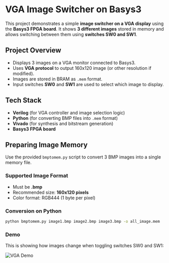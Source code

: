 # VGA Image Switcher on Basys3

This project demonstrates a simple **image switcher on a VGA display** using the **Basys3 FPGA board**. It shows **3 different images** stored in memory and allows switching between them using **switches SW0 and SW1**.

## Project Overview

- Displays 3 images on a VGA monitor connected to Basys3.
- Uses **VGA protocol** to output 160x120 image (or other resolution if modified).
- Images are stored in BRAM as `.mem` format.
- Input switches **SW0** and **SW1** are used to select which image to display.

## Tech Stack

- **Verilog** (for VGA controller and image selection logic)
- **Python** (for converting BMP files into `.mem` format)
- **Vivado** (for synthesis and bitstream generation)
- **Basys3 FPGA board**

## Preparing Image Memory

Use the provided `bmptomem.py` script to convert 3 BMP images into a single memory file.

### Supported Image Format

- Must be **.bmp**
- Recommended size: **160x120 pixels**
- Color format: RGB444 (1 byte per pixel)

### Conversion on Python

```bash
python bmptomem.py image1.bmp image2.bmp image3.bmp -o all_image.mem
```
### Demo

This is showing how images change when toggling switches SW0 and SW1:

![VGA Demo](./asset/demo.gif)